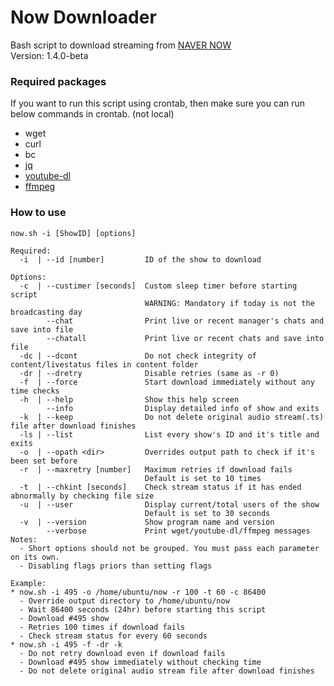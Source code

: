 # Now Downloader

Bash script to download streaming from [NAVER NOW](https://now.naver.com)   
Version: 1.4.0-beta

### Required packages

If you want to run this script using crontab, then make sure you can run below commands in crontab. (not local)

- wget
- curl
- bc
- [jq](https://stedolan.github.io/jq/)
- [youtube-dl](https://youtube-dl.org/)
- [ffmpeg](https://ffmpeg.org/)

### How to use
```
now.sh -i [ShowID] [options]

Required:
  -i  | --id [number]         ID of the show to download

Options:
  -c  | --custimer [seconds]  Custom sleep timer before starting script
                              WARNING: Mandatory if today is not the broadcasting day
        --chat                Print live or recent manager's chats and save into file
        --chatall             Print live or recent chats and save into file
  -dc | --dcont               Do not check integrity of content/livestatus files in content folder
  -dr | --dretry              Disable retries (same as -r 0)
  -f  | --force               Start download immediately without any time checks
  -h  | --help                Show this help screen
        --info                Display detailed info of show and exits
  -k  | --keep                Do not delete original audio stream(.ts) file after download finishes
  -ls | --list                List every show's ID and it's title and exits
  -o  | --opath <dir>         Overrides output path to check if it's been set before
  -r  | --maxretry [number]   Maximum retries if download fails
                              Default is set to 10 times
  -t  | --chkint [seconds]    Check stream status if it has ended abnormally by checking file size
  -u  | --user                Display current/total users of the show
                              Default is set to 30 seconds
  -v  | --version             Show program name and version
        --verbose             Print wget/youtube-dl/ffmpeg messages
Notes:
  - Short options should not be grouped. You must pass each parameter on its own.
  - Disabling flags priors than setting flags

Example:
* now.sh -i 495 -o /home/ubuntu/now -r 100 -t 60 -c 86400
  - Override output directory to /home/ubuntu/now
  - Wait 86400 seconds (24hr) before starting this script
  - Download #495 show
  - Retries 100 times if download fails
  - Check stream status for every 60 seconds
* now.sh -i 495 -f -dr -k
  - Do not retry download even if download fails
  - Download #495 show immediately without checking time
  - Do not delete original audio stream file after download finishes
```
